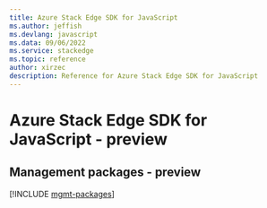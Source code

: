 ```yaml
---
title: Azure Stack Edge SDK for JavaScript
ms.author: jeffish
ms.devlang: javascript
ms.data: 09/06/2022
ms.service: stackedge
ms.topic: reference
author: xirzec
description: Reference for Azure Stack Edge SDK for JavaScript
---
```

# Azure Stack Edge SDK for JavaScript - preview

## Management packages - preview
[!INCLUDE [mgmt-packages](stack-edge-mgmt-index.md)]
